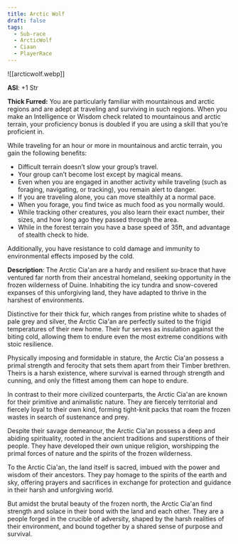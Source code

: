 ```yaml
---
title: Arctic Wolf
draft: false
tags:
  - Sub-race
  - ArcticWolf
  - Ciaan
  - PlayerRace
---
```

![[arcticwolf.webp]]

**ASI**: +1 Str

**Thick Furred:** You are particularly familiar with mountainous and arctic regions and are adept at traveling and surviving in such regions. When you make an Intelligence or Wisdom check related to mountainous and arctic terrain, your proficiency bonus is doubled if you are using a skill that you’re proficient in.

While traveling for an hour or more in mountainous and arctic terrain, you gain the following benefits:

- Difficult terrain doesn’t slow your group’s travel.
- Your group can’t become lost except by magical means.
- Even when you are engaged in another activity while traveling (such as foraging, navigating, or tracking), you remain alert to danger.
- If you are traveling alone, you can move stealthily at a normal pace.
- When you forage, you find twice as much food as you normally would.
- While tracking other creatures, you also learn their exact number, their sizes, and how long ago they passed through the area.
- While in the forest terrain you have a base speed of 35ft, and advantage of stealth check to hide.

Additionally, you have resistance to cold damage and immunity to environmental effects imposed by the cold.

**Description**: 
The Arctic Cia'an are a hardy and resilient su-brace that have ventured far north from their ancestral homeland, seeking opportunity in the frozen wilderness of Duine. Inhabiting the icy tundra and snow-covered expanses of this unforgiving land, they have adapted to thrive in the harshest of environments.

Distinctive for their thick fur, which ranges from pristine white to shades of pale grey and silver, the Arctic Cia'an are perfectly suited to the frigid temperatures of their new home. Their fur serves as insulation against the biting cold, allowing them to endure even the most extreme conditions with stoic resilience.

Physically imposing and formidable in stature, the Arctic Cia'an possess a primal strength and ferocity that sets them apart from their Timber brethren. Theirs is a harsh existence, where survival is earned through strength and cunning, and only the fittest among them can hope to endure.

In contrast to their more civilized counterparts, the Arctic Cia'an are known for their primitive and animalistic nature. They are fiercely territorial and fiercely loyal to their own kind, forming tight-knit packs that roam the frozen wastes in search of sustenance and prey.

Despite their savage demeanour, the Arctic Cia'an possess a deep and abiding spirituality, rooted in the ancient traditions and superstitions of their people. They have developed their own unique religion, worshipping the primal forces of nature and the spirits of the frozen wilderness.

To the Arctic Cia'an, the land itself is sacred, imbued with the power and wisdom of their ancestors. They pay homage to the spirits of the earth and sky, offering prayers and sacrifices in exchange for protection and guidance in their harsh and unforgiving world.

But amidst the brutal beauty of the frozen north, the Arctic Cia'an find strength and solace in their bond with the land and each other. They are a people forged in the crucible of adversity, shaped by the harsh realities of their environment, and bound together by a shared sense of purpose and survival.